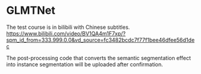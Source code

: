 # GLMTNet

The test course is in bilibili with Chinese subtitles.
https://www.bilibili.com/video/BV1QA4m1F7xp/?spm_id_from=333.999.0.0&vd_source=fc3482bcdc7f77f1bee46dfee56d1dec


The post-processing code that converts the semantic segmentation effect into instance segmentation will be uploaded after confirmation.
